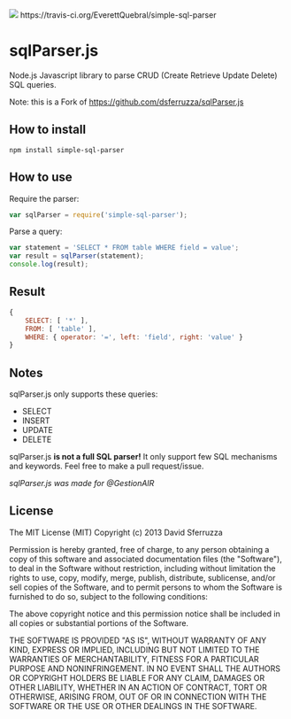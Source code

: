 <img src="https://travis-ci.org/EverettQuebral/simple-sql-parser.png" />
https://travis-ci.org/EverettQuebral/simple-sql-parser

sqlParser.js
============

Node.js Javascript library to parse CRUD (Create Retrieve Update Delete) SQL queries.

Note: this is a Fork of https://github.com/dsferruzza/sqlParser.js

## How to install

```
npm install simple-sql-parser
```

## How to use

Require the parser:

```js
var sqlParser = require('simple-sql-parser');
```

Parse a query:

```js
var statement = 'SELECT * FROM table WHERE field = value';
var result = sqlParser(statement);
console.log(result);
```

## Result
```js
{
	SELECT: [ '*' ],
	FROM: [ 'table' ],
	WHERE: { operator: '=', left: 'field', right: 'value' }
}
```

## Notes

sqlParser.js only supports these queries:
* SELECT
* INSERT
* UPDATE
* DELETE

sqlParser.js **is not a full SQL parser!**
It only support few SQL mechanisms and keywords.
Feel free to make a pull request/issue.

*sqlParser.js was made for @GestionAIR*

## License

The MIT License (MIT)
Copyright (c) 2013 David Sferruzza
 
Permission is hereby granted, free of charge, to any person obtaining a copy of this software and associated documentation files (the "Software"), to deal in the Software without restriction, including without limitation the rights to use, copy, modify, merge, publish, distribute, sublicense, and/or sell copies of the Software, and to permit persons to whom the Software is furnished to do so, subject to the following conditions:
 
The above copyright notice and this permission notice shall be included in all copies or substantial portions of the Software.
 
THE SOFTWARE IS PROVIDED "AS IS", WITHOUT WARRANTY OF ANY KIND, EXPRESS OR IMPLIED, INCLUDING BUT NOT LIMITED TO THE WARRANTIES OF MERCHANTABILITY, FITNESS FOR A PARTICULAR PURPOSE AND NONINFRINGEMENT. IN NO EVENT SHALL THE AUTHORS OR COPYRIGHT HOLDERS BE LIABLE FOR ANY CLAIM, DAMAGES OR OTHER LIABILITY, WHETHER IN AN ACTION OF CONTRACT, TORT OR OTHERWISE, ARISING FROM, OUT OF OR IN CONNECTION WITH THE SOFTWARE OR THE USE OR OTHER DEALINGS IN THE SOFTWARE.

